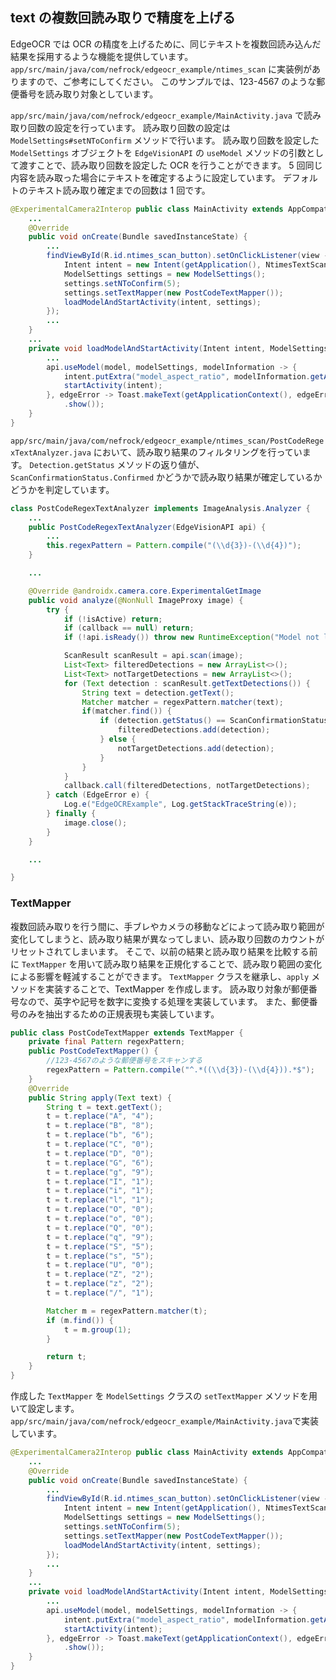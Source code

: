 ## text の複数回読み取りで精度を上げる

EdgeOCR では OCR の精度を上げるために、同じテキストを複数回読み込んだ結果を採用するような機能を提供しています。
`app/src/main/java/com/nefrock/edgeocr_example/ntimes_scan` に実装例がありますので、ご参考にしてください。
このサンプルでは、123-4567 のような郵便番号を読み取り対象としています。

`app/src/main/java/com/nefrock/edgeocr_example/MainActivity.java` で読み取り回数の設定を行っています。
読み取り回数の設定は `ModelSettings#setNToConfirm` メソッドで行います。
読み取り回数を設定した `ModelSettings` オブジェクトを `EdgeVisionAPI` の `useModel` メソッドの引数として渡すことで、読み取り回数を設定した OCR を行うことができます。
5 回同じ内容を読み取った場合にテキストを確定するように設定しています。
デフォルトのテキスト読み取り確定までの回数は 1 回です。
```Java
@ExperimentalCamera2Interop public class MainActivity extends AppCompatActivity {
    ...
    @Override
    public void onCreate(Bundle savedInstanceState) {
        ...
        findViewById(R.id.ntimes_scan_button).setOnClickListener(view -> {
            Intent intent = new Intent(getApplication(), NtimesTextScanActivity.class);
            ModelSettings settings = new ModelSettings();
            settings.setNToConfirm(5);
            settings.setTextMapper(new PostCodeTextMapper());
            loadModelAndStartActivity(intent, settings);
        });
        ...
    }
    ...
    private void loadModelAndStartActivity(Intent intent, ModelSettings modelSettings) {
        ...
        api.useModel(model, modelSettings, modelInformation -> {
            intent.putExtra("model_aspect_ratio", modelInformation.getAspectRatio());
            startActivity(intent);
        }, edgeError -> Toast.makeText(getApplicationContext(), edgeError.getMessage(), Toast.LENGTH_LONG)
            .show());
    }
}
```

`app/src/main/java/com/nefrock/edgeocr_example/ntimes_scan/PostCodeRegexTextAnalyzer.java` において、読み取り結果のフィルタリングを行っています。
`Detection.getStatus` メソッドの返り値が、`ScanConfirmationStatus.Confirmed` かどうかで読み取り結果が確定しているかどうかを判定しています。
```Java
class PostCodeRegexTextAnalyzer implements ImageAnalysis.Analyzer {
    ...
    public PostCodeRegexTextAnalyzer(EdgeVisionAPI api) {
        ...
        this.regexPattern = Pattern.compile("(\\d{3})-(\\d{4})");
    }

    ...

    @Override @androidx.camera.core.ExperimentalGetImage
    public void analyze(@NonNull ImageProxy image) {
        try {
            if (!isActive) return;
            if (callback == null) return;
            if (!api.isReady()) throw new RuntimeException("Model not loaded!");

            ScanResult scanResult = api.scan(image);
            List<Text> filteredDetections = new ArrayList<>();
            List<Text> notTargetDetections = new ArrayList<>();
            for (Text detection : scanResult.getTextDetections()) {
                String text = detection.getText();
                Matcher matcher = regexPattern.matcher(text);
                if(matcher.find()) {
                    if (detection.getStatus() == ScanConfirmationStatus.Confirmed) {
                        filteredDetections.add(detection);
                    } else {
                        notTargetDetections.add(detection);
                    }
                }
            }
            callback.call(filteredDetections, notTargetDetections);
        } catch (EdgeError e) {
            Log.e("EdgeOCRExample", Log.getStackTraceString(e));
        } finally {
            image.close();
        }
    }

    ...

}
```


### TextMapper
複数回読み取りを行う間に、手ブレやカメラの移動などによって読み取り範囲が変化してしまうと、読み取り結果が異なってしまい、読み取り回数のカウントがリセットされてしまいます。
そこで、以前の結果と読み取り結果を比較する前に `TextMapper` を用いて読み取り結果を正規化することで、読み取り範囲の変化による影響を軽減することができます。
`TextMapper` クラスを継承し、`apply` メソッドを実装することで、TextMapper を作成します。
読み取り対象が郵便番号なので、英字や記号を数字に変換する処理を実装しています。
また、郵便番号のみを抽出するための正規表現も実装しています。
```Java
public class PostCodeTextMapper extends TextMapper {
    private final Pattern regexPattern;
    public PostCodeTextMapper() {
        //123-4567のような郵便番号をスキャンする
        regexPattern = Pattern.compile("^.*((\\d{3})-(\\d{4})).*$");
    }
    @Override
    public String apply(Text text) {
        String t = text.getText();
        t = t.replace("A", "4");
        t = t.replace("B", "8");
        t = t.replace("b", "6");
        t = t.replace("C", "0");
        t = t.replace("D", "0");
        t = t.replace("G", "6");
        t = t.replace("g", "9");
        t = t.replace("I", "1");
        t = t.replace("i", "1");
        t = t.replace("l", "1");
        t = t.replace("O", "0");
        t = t.replace("o", "0");
        t = t.replace("Q", "0");
        t = t.replace("q", "9");
        t = t.replace("S", "5");
        t = t.replace("s", "5");
        t = t.replace("U", "0");
        t = t.replace("Z", "2");
        t = t.replace("z", "2");
        t = t.replace("/", "1");

        Matcher m = regexPattern.matcher(t);
        if (m.find()) {
            t = m.group(1);
        }

        return t;
    }
}
```

作成した `TextMapper` を `ModelSettings` クラスの `setTextMapper` メソッドを用いて設定します。
`app/src/main/java/com/nefrock/edgeocr_example/MainActivity.java`で実装しています。

```Java
@ExperimentalCamera2Interop public class MainActivity extends AppCompatActivity {
    ...
    @Override
    public void onCreate(Bundle savedInstanceState) {
        ...
        findViewById(R.id.ntimes_scan_button).setOnClickListener(view -> {
            Intent intent = new Intent(getApplication(), NtimesTextScanActivity.class);
            ModelSettings settings = new ModelSettings();
            settings.setNToConfirm(5);
            settings.setTextMapper(new PostCodeTextMapper());
            loadModelAndStartActivity(intent, settings);
        });
        ...
    }
    ...
    private void loadModelAndStartActivity(Intent intent, ModelSettings modelSettings) {
        ...
        api.useModel(model, modelSettings, modelInformation -> {
            intent.putExtra("model_aspect_ratio", modelInformation.getAspectRatio());
            startActivity(intent);
        }, edgeError -> Toast.makeText(getApplicationContext(), edgeError.getMessage(), Toast.LENGTH_LONG)
            .show());
    }
}
```
